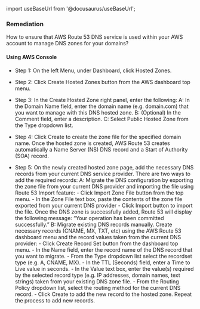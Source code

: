 import useBaseUrl from '@docusaurus/useBaseUrl';

### Remediation
How to ensure that AWS Route 53 DNS service is used within your AWS account to manage DNS zones for your domains?

#### Using AWS Console

- Step 1: On the left Menu, under Dashboard, click Hosted Zones.

- Step 2: Click Create Hosted Zones button from the AWS dashboard top menu.

- Step 3: In the Create Hosted Zone right panel, enter the following:
	 A: In the Domain Name field, enter the domain name (e.g. domain.com) that you want to manage with this DNS hosted zone.
	 B: (Optional) In the Comment field, enter a description.
	 C: Select Public Hosted Zone from the Type dropdown list.

- Step 4: Click Create to create the zone file for the specified domain name. Once the hosted zone is created, AWS Route 53 creates automatically a Name Server (NS) DNS record and a Start of Authority (SOA) record.

- Step 5: On the newly created hosted zone page, add the necessary DNS records from your current DNS service provider. There are two ways to add the required records:
	 A: Migrate the DNS configuration by exporting the zone file from your current DNS provider and importing the file using Route 53 Import feature:
		    - Click Import Zone File button from the top menu.
            - In the Zone File text box, paste the contents of the zone file exported from your current DNS provider 
			- Click Import button to import the file. Once the DNS zone is successfully added, Route 53 will display the following message: “Your operation has been committed successfully.”
	 B: Migrate existing DNS records manually. Create necessary records (CNAME, MX, TXT, etc) using the AWS Route 53 dashboard menu and the record values taken from the current DNS provider:
		    - Click Create Record Set button from the dashboard top menu.
		    - In the Name field, enter the record name of the DNS record that you want to migrate.
		    - From the Type dropdown list select the recordset type (e.g. A, CNAME, MX).
		    - In the TTL (Seconds) field, enter a Time to Live value in seconds.
		    - In the Value text box, enter the value(s) required by the selected record type (e.g. IP addresses, domain names, text strings) taken from your existing DNS zone file.
		    - From the Routing Policy dropdown list, select the routing method for the current DNS record.
		    - Click Create to add the new record to the hosted zone. Repeat the process to add new records.